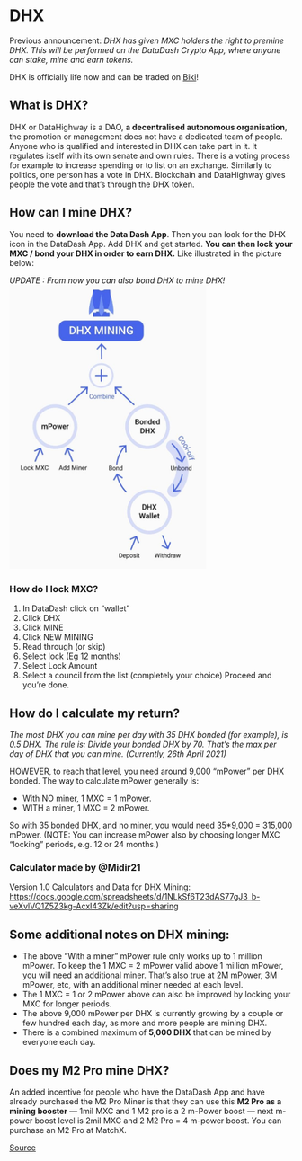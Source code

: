 # DHX
Previous announcement:
*DHX has given MXC holders the right to premine DHX. This will be performed on the DataDash Crypto App, where anyone can stake, mine and earn tokens.*

DHX is officially life now and can be traded on [Biki](https://www.biki.cc/en_US/register?inviteCode=WGTHEWT)!

## What is DHX?
DHX or DataHighway is a DAO, **a decentralised autonomous organisation**, the promotion or management does not have a dedicated team of people. Anyone who is qualified and interested in DHX can take part in it. It regulates itself with its own senate and own rules. There is a voting process for example to increase spending or to list on an exchange. Similarly to politics, one person has a vote in DHX. Blockchain and DataHighway gives people the vote and that’s through the DHX token.

## How can I mine DHX?
You need to **download the Data Dash App**. Then you can look for the DHX icon in the DataDash App. Add DHX and get started. **You can then lock your MXC / bond your DHX in order to earn DHX.** Like illustrated in the picture below:

*UPDATE : From now you can also bond DHX to mine DHX!*
<img src="../../Assets/DHX/tutorial.jpg" alt="DHX tutorial" width= 350 length=500>

### How do I lock MXC?
1. In DataDash click on “wallet” 
2. Click DHX 
3. Click MINE 
4. Click NEW MINING 
5. Read through (or skip) 
6. Select lock (Eg 12 months) 
7. Select Lock Amount 
8. Select a council from the list (completely your choice) Proceed and you’re done.

## How do I calculate my return?
*The most DHX you can mine per day with 35 DHX bonded (for example), is 0.5 DHX. The rule is:  Divide your bonded DHX by 70. That’s the max per day of DHX that you can mine. (Currently, 26th April 2021)*

HOWEVER, to reach that level, you need around 9,000 “mPower” per DHX bonded.
The way to calculate mPower generally is:
- With NO miner, 1 MXC = 1 mPower.
- WITH a miner, 1 MXC = 2 mPower.

So with 35 bonded DHX, and no miner, you would need 35*9,000 = 315,000 mPower. (NOTE: You can increase mPower also by choosing longer MXC “locking” periods, e.g. 12 or 24 months.)

### Calculator made by @Midir21
Version 1.0 Calculators and Data for DHX Mining:<br>
https://docs.google.com/spreadsheets/d/1NLkSf6T23dAS77gJ3_b-veXvlVQ1Z5Z3kg-AcxI43Zk/edit?usp=sharing

## Some additional notes on DHX mining:
- The above “With a miner” mPower rule only works up to 1 million mPower. To keep the 1 MXC = 2 mPower valid above 1 million mPower, you will need an additional miner. That’s also true at 2M mPower, 3M mPower, etc, with an additional miner needed at each level.
- The 1 MXC = 1 or 2 mPower above can also be improved by locking your MXC for longer periods.
- The above 9,000 mPower per DHX is currently growing by a couple or few hundred each day, as more and more people are mining DHX. 
- There is a combined maximum of **5,000 DHX** that can be mined by everyone each day.

## Does my M2 Pro mine DHX?
An added incentive for people who have the DataDash App and have already purchased the M2 Pro Miner is that they can use this **M2 Pro as a mining booster** — 1mil MXC and 1 M2 pro is a 2 m-Power boost — next m-power boost level is 2mil MXC and 2 M2 Pro = 4 m-power boost. You can purchase an M2 Pro at MatchX.

[Source](https://jessica-86960.medium.com/mxc-holders-given-the-chance-to-premine-dhx-for-free-e885fea30263)